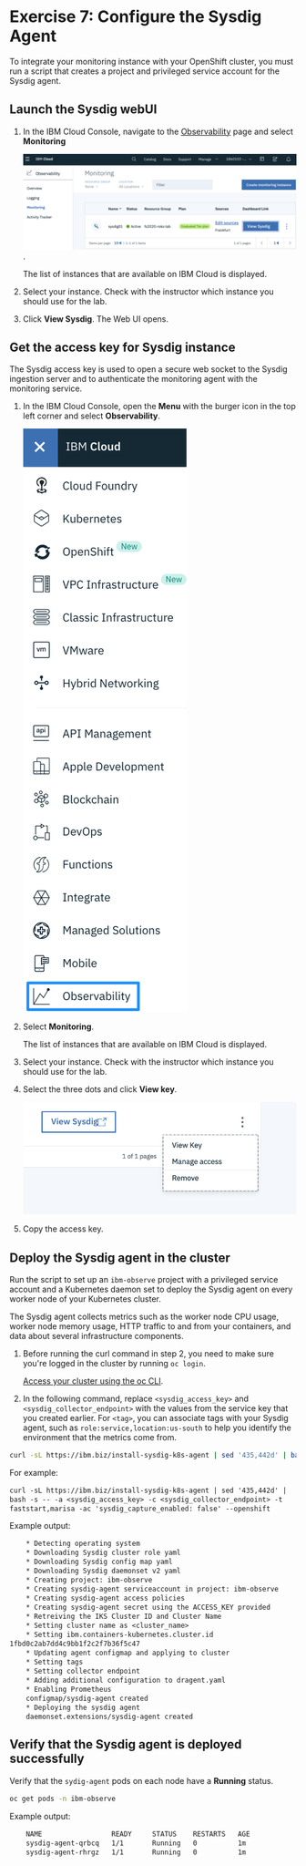 # Exercise 7: Configure the Sysdig Agent

To integrate your monitoring instance with your OpenShift cluster, you must run a script that creates a project and privileged service account for the Sysdig agent.

## Launch the Sysdig webUI

1. In the IBM Cloud Console, navigate to the [Observability](https://cloud.ibm.com/observe/monitoring) page and select **Monitoring**

    ![](../assets/icp-monitoring.png).

    The list of instances that are available on IBM Cloud is displayed.

2. Select your instance. Check with the instructor which instance  you should use for the lab.

3. Click **View Sysdig**. The Web UI opens.

## Get the access key for Sysdig instance

The Sysdig access key is used to open a secure web socket to the Sysdig ingestion server and to authenticate the monitoring agent with the monitoring service.

1. In the IBM Cloud Console, open the **Menu** with the burger icon in the top left corner and select **Observability**. 

    ![](../assets/menu-observability.png) 

2. Select **Monitoring**. 

    The list of instances that are available on IBM Cloud is displayed.

3. Select your instance. Check with the instructor which instance you should use for the lab.

4. Select the three dots and click **View key**.

    ![](../assets/view-key-sysdig.png)

5. Copy the access key.


## Deploy the Sysdig agent in the cluster

Run the script to set up an `ibm-observe` project with a privileged service account and a Kubernetes daemon set to deploy the Sysdig agent on every worker node of your Kubernetes cluster.

The Sysdig agent collects metrics such as the worker node CPU usage, worker node memory usage, HTTP traffic to and from your containers, and data about several infrastructure components.

1. Before running the curl command in step 2, you need to make sure you're logged in the cluster by running `oc login`.

    [Access your cluster using the oc CLI](../getting-started/setup_cli.md#access-the-openShift-web-console).


1. In the following command, replace `<sysdig_access_key>` and `<sysdig_collector_endpoint>` with the values from the service key that you created earlier. For `<tag>`, you can associate tags with your Sysdig agent, such as `role:service,location:us-south` to help you identify the environment that the metrics come from.

```sh
curl -sL https://ibm.biz/install-sysdig-k8s-agent | sed '435,442d' | bash -s -- -a <sysdig_access_key> -c <sysdig_collector_endpoint> -t faststart,<Enter your name> -ac 'sysdig_capture_enabled: false' --openshift
```

For example:

```
curl -sL https://ibm.biz/install-sysdig-k8s-agent | sed '435,442d' | bash -s -- -a <sysdig_access_key> -c <sysdig_collector_endpoint> -t faststart,marisa -ac 'sysdig_capture_enabled: false' --openshift
```

Example output:

```
    * Detecting operating system
    * Downloading Sysdig cluster role yaml
    * Downloading Sysdig config map yaml
    * Downloading Sysdig daemonset v2 yaml
    * Creating project: ibm-observe
    * Creating sysdig-agent serviceaccount in project: ibm-observe
    * Creating sysdig-agent access policies
    * Creating sysdig-agent secret using the ACCESS_KEY provided
    * Retreiving the IKS Cluster ID and Cluster Name
    * Setting cluster name as <cluster_name>
    * Setting ibm.containers-kubernetes.cluster.id 1fbd0c2ab7dd4c9bb1f2c2f7b36f5c47
    * Updating agent configmap and applying to cluster
    * Setting tags
    * Setting collector endpoint
    * Adding additional configuration to dragent.yaml
    * Enabling Prometheus
    configmap/sysdig-agent created
    * Deploying the sysdig agent
    daemonset.extensions/sysdig-agent created
```

## Verify that the Sysdig agent is deployed successfully

Verify that the `sydig-agent` pods on each node have a **Running** status.

```sh
oc get pods -n ibm-observe
```

Example output:

```
    NAME                 READY     STATUS    RESTARTS   AGE
    sysdig-agent-qrbcq   1/1       Running   0          1m
    sysdig-agent-rhrgz   1/1       Running   0          1m
```


